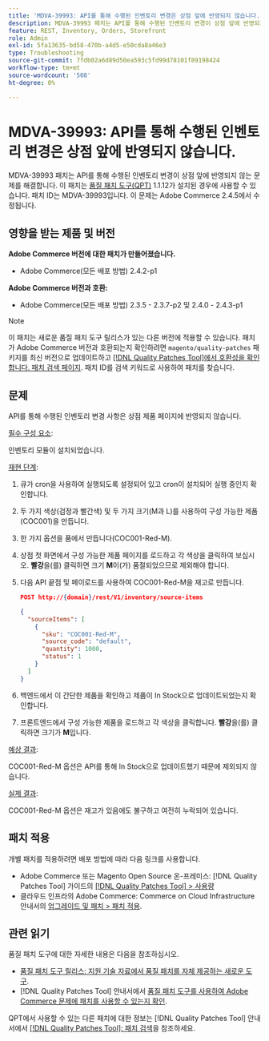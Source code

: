 ```yaml
---
title: 'MDVA-39993: API를 통해 수행된 인벤토리 변경은 상점 앞에 반영되지 않습니다.'
description: MDVA-39993 패치는 API를 통해 수행된 인벤토리 변경이 상점 앞에 반영되지 않는 문제를 해결합니다. 이 패치는 [Quality Patches Tool (QPT)](https://experienceleague.adobe.com/ko/docs/commerce-operations/tools/quality-patches-tool/quality-patches-tool-to-self-serve-quality-patches) 1.1.12가 설치된 경우 사용할 수 있습니다. 패치 ID는 MDVA-39993입니다. 이 문제는 Adobe Commerce 2.4.5에서 수정됩니다.
feature: REST, Inventory, Orders, Storefront
role: Admin
exl-id: 5fa13635-bd58-470b-a4d5-e50cda8a46e3
type: Troubleshooting
source-git-commit: 7fdb02a6d89d50ea593c5fd99d78101f89198424
workflow-type: tm+mt
source-wordcount: '508'
ht-degree: 0%

---
```


# MDVA-39993: API를 통해 수행된 인벤토리 변경은 상점 앞에 반영되지 않습니다.

MDVA-39993 패치는 API를 통해 수행된 인벤토리 변경이 상점 앞에 반영되지 않는 문제를 해결합니다. 이 패치는 [품질 패치 도구(QPT)](https://experienceleague.adobe.com/ko/docs/commerce-operations/tools/quality-patches-tool/quality-patches-tool-to-self-serve-quality-patches) 1.1.12가 설치된 경우에 사용할 수 있습니다. 패치 ID는 MDVA-39993입니다. 이 문제는 Adobe Commerce 2.4.5에서 수정됩니다.

## 영향을 받는 제품 및 버전

**Adobe Commerce 버전에 대한 패치가 만들어졌습니다.**

* Adobe Commerce(모든 배포 방법) 2.4.2-p1

**Adobe Commerce 버전과 호환:**

* Adobe Commerce(모든 배포 방법) 2.3.5 - 2.3.7-p2 및 2.4.0 - 2.4.3-p1

>[!NOTE]
>
>이 패치는 새로운 품질 패치 도구 릴리스가 있는 다른 버전에 적용할 수 있습니다. 패치가 Adobe Commerce 버전과 호환되는지 확인하려면 `magento/quality-patches` 패키지를 최신 버전으로 업데이트하고 [[!DNL Quality Patches Tool]에서 호환성을 확인합니다. 패치 검색 페이지](https://experienceleague.adobe.com/ko/docs/commerce-operations/tools/quality-patches-tool/quality-patches-tool-to-self-serve-quality-patches). 패치 ID를 검색 키워드로 사용하여 패치를 찾습니다.

## 문제

API를 통해 수행된 인벤토리 변경 사항은 상점 제품 페이지에 반영되지 않습니다.

<u>필수 구성 요소</u>:

인벤토리 모듈이 설치되었습니다.

<u>재현 단계</u>:

1. 큐가 cron을 사용하여 실행되도록 설정되어 있고 cron이 설치되어 실행 중인지 확인합니다.
1. 두 가지 색상(검정과 빨간색) 및 두 가지 크기(M과 L)를 사용하여 구성 가능한 제품(COC001)을 만듭니다.
1. 한 가지 옵션을 품에서 만듭니다(COC001-Red-M).
1. 상점 첫 화면에서 구성 가능한 제품 페이지를 로드하고 각 색상을 클릭하여 보십시오. **빨강**&#x200B;을(를) 클릭하면 크기 **M**&#x200B;이(가) 품절되었으므로 제외해야 합니다.
1. 다음 API 끝점 및 페이로드를 사용하여 COC001-Red-M을 재고로 만듭니다.

   ```json
   POST http://{domain}/rest/V1/inventory/source-items
   
   {
     "sourceItems": [
       {
         "sku": "COC001-Red-M",
         "source_code": "default",
         "quantity": 1000,
         "status": 1
       }
     ]
   }
   ```

1. 백엔드에서 이 간단한 제품을 확인하고 제품이 In Stock으로 업데이트되었는지 확인합니다.
1. 프론트엔드에서 구성 가능한 제품을 로드하고 각 색상을 클릭합니다. **빨강**&#x200B;을(를) 클릭하면 크기가 **M**&#x200B;입니다.

<u>예상 결과</u>:

COC001-Red-M 옵션은 API를 통해 In Stock으로 업데이트했기 때문에 제외되지 않습니다.

<u>실제 결과</u>:

COC001-Red-M 옵션은 재고가 있음에도 불구하고 여전히 누락되어 있습니다.

## 패치 적용

개별 패치를 적용하려면 배포 방법에 따라 다음 링크를 사용합니다.

* Adobe Commerce 또는 Magento Open Source 온-프레미스: [!DNL Quality Patches Tool] 가이드의 [[!DNL Quality Patches Tool] > 사용량](/help/tools/quality-patches-tool/usage.md)
* 클라우드 인프라의 Adobe Commerce: Commerce on Cloud Infrastructure 안내서의 [업그레이드 및 패치 > 패치 적용](https://experienceleague.adobe.com/docs/commerce-cloud-service/user-guide/develop/upgrade/apply-patches.html?lang=ko).

## 관련 읽기

품질 패치 도구에 대한 자세한 내용은 다음을 참조하십시오.

* [품질 패치 도구 릴리스: 지원 기술 자료에서 품질 패치를 자체 제공하는 새로운 도구](https://experienceleague.adobe.com/ko/docs/commerce-operations/tools/quality-patches-tool/quality-patches-tool-to-self-serve-quality-patches).
* [!DNL Quality Patches Tool] 안내서에서 [품질 패치 도구를 사용하여 Adobe Commerce 문제에 패치를 사용할 수 있는지 확인](/help/tools/quality-patches-tool/patches-available-in-qpt/check-patch-for-magento-issue-with-magento-quality-patches.md).

QPT에서 사용할 수 있는 다른 패치에 대한 정보는 [!DNL Quality Patches Tool] 안내서에서 [[!DNL Quality Patches Tool]: 패치 검색](https://experienceleague.adobe.com/tools/commerce-quality-patches/index.html?lang=ko)을 참조하세요.
